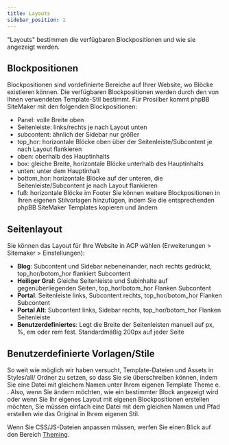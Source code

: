 ```yaml
---
title: Layouts
sidebar_position: 1
---
```


"Layouts" bestimmen die verfügbaren Blockpositionen und wie sie angezeigt werden.

## Blockpositionen
Blockpositionen sind vordefinierte Bereiche auf Ihrer Website, wo Blöcke existieren können. Die verfügbaren Blockpositionen werden durch den von Ihnen verwendeten Template-Stil bestimmt. Für Prosilber kommt phpBB SiteMaker mit den folgenden Blockpositionen:
* Panel: volle Breite oben
* Seitenleiste: links/rechts je nach Layout unten
* subcontent: ähnlich der Sidebar nur größer
* top_hor: horizontale Blöcke oben über der Seitenleiste/Subcontent je nach Layout flankieren
* oben: oberhalb des Hauptinhalts
* box: gleiche Breite, horizontale Blöcke unterhalb des Hauptinhalts
* unten: unter dem Hauptinhalt
* bottom_hor: horizontale Blöcke auf der unteren, die Seitenleiste/Subcontent je nach Layout flankieren
* fuß: horizontale Blöcke im Footer Sie können weitere Blockpositionen in Ihren eigenen Stilvorlagen hinzufügen, indem Sie die entsprechenden phpBB SiteMaker Templates kopieren und ändern

## Seitenlayout
Sie können das Layout für Ihre Website in ACP wählen (Erweiterungen > Sitemaker > Einstellungen):
* **Blog**: Subcontent und Sidebar nebeneinander, nach rechts gedrückt, top_hor/botom_hor flankiert Subcontent
* **Heiliger Gral**: Gleiche Seitenleiste und Subinhalte auf gegenüberliegenden Seiten, top_hor/botom_hor Flanken Subcontent
* **Portal**: Seitenleiste links, Subcontent rechts, top_hor/botom_hor Flanken Subcontent
* **Portal Alt**: Subcontent links, Sidebar rechts, top_hor/botom_hor Flanken Seitenleiste
* **Benutzerdefiniertes**: Legt die Breite der Seitenleisten manuell auf px, %, em oder rem fest. Standardmäßig 200px auf jeder Seite

## Benutzerdefinierte Vorlagen/Stile
So weit wie möglich wir haben versucht, Template-Dateien und Assets in Styles/all/ Ordner zu setzen, so dass Sie sie überschreiben können, indem Sie eine Datei mit gleichem Namen unter Ihrem eigenen Template Theme e. . Also, wenn Sie ändern möchten, wie ein bestimmter Block angezeigt wird oder wenn Sie Ihr eigenes Layout mit eigenen Blockpositionen erstellen möchten, Sie müssen einfach eine Datei mit dem gleichen Namen und Pfad erstellen wie das Original in Ihrem eigenen Stil.

Wenn Sie CSS/JS-Dateien anpassen müssen, werfen Sie einen Blick auf den Bereich [Theming](/docs/dev/theming).
